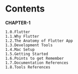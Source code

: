 # Contents

__CHAPTER-1__  

    1.0.Flutter  
    1.1.Why Flutter  
    1.2.The Anatomy of Flutter App  
    1.3.Development Tools  
    1.4.Mac Setup  
    1.5.Getting Started  
    1.6.Points to get Remember
    1.7.Documentation References
    1.8.Tools References



